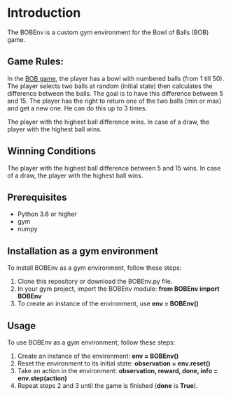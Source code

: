# Introduction
The BOBEnv is a custom gym environment for the Bowl of Balls (BOB) game.

## Game Rules:
In the [BOB game](https://medium.datadriveninvestor.com/bowl-of-balls-bob-new-openai-gym-environment-fa4af856f58c), the player has a bowl with numbered balls (from 1 till 50). The player selects two balls at random (initial state) then calculates the difference between the balls. The goal is to have this difference between 5 and 15. The player has the right to return one of the two balls (min or max) and get a new one. He can do this up to 3 times.

The player with the highest ball difference wins. In case of a draw, the player with the highest ball wins.

##  Winning Conditions
The player with the highest ball difference between 5 and 15 wins. In case of a draw, the player with the highest ball wins.

##  Prerequisites
* Python 3.6 or higher
* gym
* numpy

##  Installation as a gym environment

To install BOBEnv as a gym environment, follow these steps:

1. Clone this repository or download the BOBEnv.py file.
2. In your gym project, import the BOBEnv module: __from BOBEnv import BOBEnv__
3. To create an instance of the environment, use __env = BOBEnv()__

##  Usage

To use BOBEnv as a gym environment, follow these steps:

1. Create an instance of the environment: __env = BOBEnv()__
2. Reset the environment to its initial state: __observation = env.reset()__
3. Take an action in the environment: __observation, reward, done, info = env.step(action)__
4. Repeat steps 2 and 3 until the game is finished (__done__ is __True__).